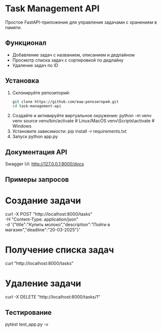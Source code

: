 # Task Management API

Простое FastAPI-приложение для управления задачами с хранением в памяти.

## Функционал
- Добавление задач с названием, описанием и дедлайном
- Просмотр списка задач с сортировкой по дедлайну
- Удаление задач по ID

## Установка

1. Склонируйте репозиторий:
   ```bash
   git clone https://github.com/ваш-репозиторий.git
   cd task-management-api
2. Создайте и активируйте виртуальное окружение:
python -m venv venv
source venv/bin/activate  # Linux/MacOS
venv\Scripts\activate     # Windows
3. Установите зависимости:
pip install -r requirements.txt
4. Запуск
python app.py

## Документация API
Swagger UI: http://127.0.0.1:8000/docs
##  Примеры запросов
# Создание задачи
curl -X POST "http://localhost:8000/tasks" \
-H "Content-Type: application/json" \
-d '{"title":"Купить молоко","description":"Пойти в магазин","deadline":"20-03-2025"}'

# Получение списка задач
curl "http://localhost:8000/tasks"

# Удаление задачи
curl -X DELETE "http://localhost:8000/tasks/1"
##  Тестирование
pytest test_app.py -v

